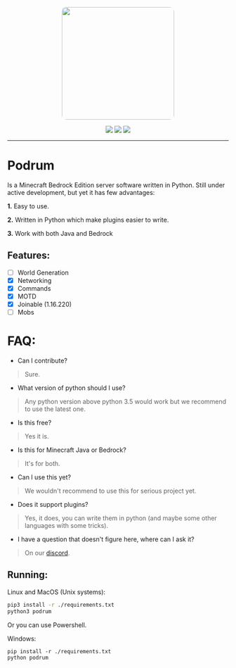 <p align="center">
  <img width="256" style="border-radius:10px;" height="256" src="https://cdn.discordapp.com/attachments/576826528671858709/766767561681141790/Logo.png">


<div align="center">
    <a href="https://discord.gg/ScSsnwQ4kW"><img src="https://img.shields.io/discord/821124503185653803?style=flat-square"/></a>
    <a href="https://www.codefactor.io/repository/github/podrum/podrum"><img src="https://www.codefactor.io/repository/github/podrum/podrum/badge?style=flat-square"/></a>
    <a href="https://podrum.github.io/"><img src="https://img.shields.io/badge/website-online-orange?style=flat-square"/></a>
</div>
<hr/>

# Podrum
Is a Minecraft Bedrock Edition server software written in Python.
Still under active development, but yet it has few advantages:

**1.** Easy to use.

**2.** Written in Python which make plugins easier to write.

**3.** Work with both Java and Bedrock

## Features:
 - [ ] World Generation
 - [x] Networking
 - [x] Commands
 - [x] MOTD
 - [x] Joinable (1.16.220)
 - [ ] Mobs 

# FAQ:
 - Can I contribute?
 > Sure.
 - What version of python should I use?
 > Any python version above python 3.5 would work but we recommend to use the latest one.
 - Is this free?
 > Yes it is.
 - Is this for Minecraft Java or Bedrock?
 > It's for both.
 - Can I use this yet?
 > We wouldn't recommend to use this for serious project yet.
 - Does it support plugins?
 > Yes, it does, you can write them in python (and maybe some other languages with some tricks).
 - I have a question that doesn't figure here, where can I ask it?
 > On our [discord](https://discord.gg/ScSsnwQ4kW).

## Running:
Linux and MacOS (Unix systems):
```sh
pip3 install -r ./requirements.txt
python3 podrum
```
Or you can use Powershell.

Windows:
```batch
pip install -r ./requirements.txt
python podrum
```
